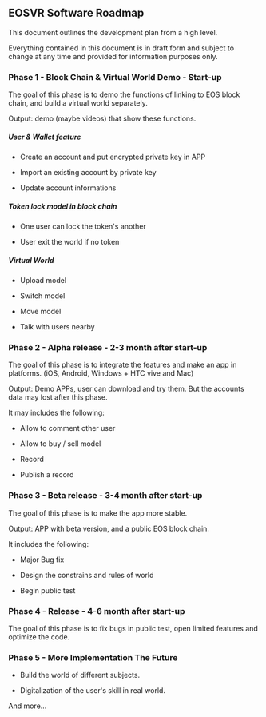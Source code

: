 ## EOSVR Software Roadmap

This document outlines the development plan from a high level. 

Everything contained in this document is in draft form and subject to change at any time and provided for information purposes only. 


### Phase 1 - Block Chain & Virtual World Demo - Start-up

The goal of this phase is to demo the functions of linking to EOS block chain, and build a virtual world separately.

Output: demo (maybe videos) that show these functions.


##### User & Wallet feature

- Create an account and put encrypted private key in APP

- Import an existing account by private key

- Update account informations


##### Token lock model in block chain

- One user can lock the token's another

- User exit the world if no token


##### Virtual World

- Upload model

- Switch model

- Move model

- Talk with users nearby


### Phase 2 - Alpha release - 2-3 month after start-up

The goal of this phase is to integrate the features and make an app in platforms. (iOS, Android, Windows + HTC vive and Mac)

Output: Demo APPs, user can download and try them. But the accounts data may lost after this phase.


It may includes the following:

- Allow to comment other user

- Allow to buy / sell model

- Record

- Publish a record


### Phase 3 - Beta release - 3-4 month after start-up

The goal of this phase is to make the app more stable.

Output: APP with beta version, and a public EOS block chain.


It includes the following:

- Major Bug fix

- Design the constrains and rules of world

- Begin public test


### Phase 4 - Release - 4-6 month after start-up

The goal of this phase is to fix bugs in public test, open limited features and optimize the code.


### Phase 5 - More Implementation The Future

- Build the world of different subjects. 

- Digitalization of the user's skill in real world.

And more...
